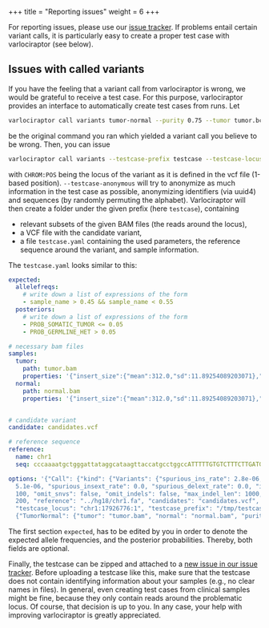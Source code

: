 +++
title = "Reporting issues"
weight = 6
+++

For reporting issues, please use our [issue tracker](https://github.com/varlociraptor/varlociraptor/issues).
If problems entail certain variant calls, it is particularly easy to create a proper test case with varlociraptor (see below).

## Issues with called variants

If you have the feeling that a variant call from varlociraptor is wrong, we would be grateful to receive a test case.
For this purpose, varlociraptor provides an interface to automatically create test cases from runs.
Let

```bash
varlociraptor call variants tumor-normal --purity 0.75 --tumor tumor.bcf --normal normal.bcf
```

be the original command you ran which yielded a variant call you believe to be wrong.
Then, you can issue

```bash
varlociraptor call variants --testcase-prefix testcase --testcase-locus CHROM:POS --testcase-anonymous tumor-normal --purity 0.75 --tumor tumor.bcf --normal normal.bcf
```

with `CHROM:POS` being the locus of the variant as it is defined in the vcf file (1-based position).
`--testcase-anonymous` will try to anonymize as much information in the test case as possible, anonymizing identifiers (via uuid4) and sequences (by randomly permuting the alphabet).
Varlociraptor will then create a folder under the given prefix (here `testcase`), containing

* relevant subsets of the given BAM files (the reads around the locus),
* a VCF file with the candidate variant,
* a file `testcase.yaml` containing the used parameters, the reference sequence around the variant, and sample information.

The `testcase.yaml` looks similar to this:

```yaml
expected:
  allelefreqs:
    # write down a list of expressions of the form
    - sample_name > 0.45 && sample_name < 0.55
  posteriors:
    # write down a list of expressions of the form
    - PROB_SOMATIC_TUMOR <= 0.05
    - PROB_GERMLINE_HET > 0.05

# necessary bam files
samples:
  tumor:
    path: tumor.bam
    properties: '{"insert_size":{"mean":312.0,"sd":11.89254089203071},"max_del_cigar_len":30,"max_ins_cigar_len":12,"frac_max_softclip":0.69}'
  normal:
    path: normal.bam
    properties: '{"insert_size":{"mean":312.0,"sd":11.89254089203071},"max_del_cigar_len":30,"max_ins_cigar_len":12,"frac_max_softclip":0.69}'


# candidate variant
candidate: candidates.vcf

# reference sequence
reference:
  name: chr1
  seq: cccaaaatgctgggattataggcataagttaccatgcctggccATTTTTGTGTCTTTCTTGATGAGCAACTGCTCTGTTCCAGCCCTGTGCTGGGCATATTCACATCTTTTTCTTCTCTCTCTCTCTtttctttctttctttctttcttttctttctttctttctttcctttctttctttctttctttctttctttctttctttctttttctttttctttccttccttccttcttcctttctttctttctttctttctttttctttccttccttccttcttccttccttgcttgcttccttccttctttccctccctccctccctccctccttacttccctccctccctctctctttctctttccttctttttctttcgactgtgtcttgttct

options: '{"Call": {"kind": {"Variants": {"spurious_ins_rate": 2.8e-06, "spurious_del_rate":
  5.1e-06, "spurious_insext_rate": 0.0, "spurious_delext_rate": 0.0, "indel_window":
  100, "omit_snvs": false, "omit_indels": false, "max_indel_len": 1000, "max_depth":
  200, "reference": "../hg18/chr1.fa", "candidates": "candidates.vcf", "output": null,
  "testcase_locus": "chr1:17926776:1", "testcase_prefix": "/tmp/testcase", "mode":
  {"TumorNormal": {"tumor": "tumor.bam", "normal": "normal.bam", "purity": 1.0}}}}}}'
```

The first section `expected`, has to be edited by you in order to denote the expected allele frequencies, and the posterior probabilities.
Thereby, both fields are optional.

Finally, the testcase can be zipped and attached to a [new issue in our issue tracker](https://github.com/varlociraptor/varlociraptor/issues).
Before uploading a testcase like this, make sure that the testcase does not contain identifying information about your samples (e.g., no clear names in files).
In general, even creating test cases from clinical samples might be fine, because they only contain reads around the problematic locus.
Of course, that decision is up to you.
In any case, your help with improving varlociraptor is greatly appreciated.
